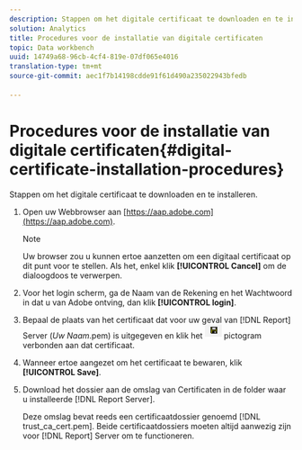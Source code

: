 ```yaml
---
description: Stappen om het digitale certificaat te downloaden en te installeren.
solution: Analytics
title: Procedures voor de installatie van digitale certificaten
topic: Data workbench
uuid: 14749a68-96cb-4cf4-819e-07df065e4016
translation-type: tm+mt
source-git-commit: aec1f7b14198cdde91f61d490a235022943bfedb

---
```



# Procedures voor de installatie van digitale certificaten{#digital-certificate-installation-procedures}

Stappen om het digitale certificaat te downloaden en te installeren.

1. Open uw Webbrowser aan [https://aap.adobe.com](https://aap.adobe.com).

   >[!NOTE]
   >
   >Uw browser zou u kunnen ertoe aanzetten om een digitaal certificaat op dit punt voor te stellen. Als het, enkel klik **[!UICONTROL Cancel]** om de dialoogdoos te verwerpen.

1. Voor het login scherm, ga de Naam van de Rekening en het Wachtwoord in dat u van Adobe ontving, dan klik **[!UICONTROL login]**.
1. Bepaal de plaats van het certificaat dat voor uw geval van [!DNL Report] Server (*Uw Naam*.pem) is uitgegeven en klik het ![](assets/btn_save_certificatedownload.PNG) pictogram verbonden aan dat certificaat.
1. Wanneer ertoe aangezet om het certificaat te bewaren, klik **[!UICONTROL Save]**.
1. Download het dossier aan de omslag van Certificaten in de folder waar u installeerde [!DNL Report Server].

   Deze omslag bevat reeds een certificaatdossier genoemd [!DNL trust_ca_cert.pem]. Beide certificaatdossiers moeten altijd aanwezig zijn voor [!DNL Report] Server om te functioneren.

